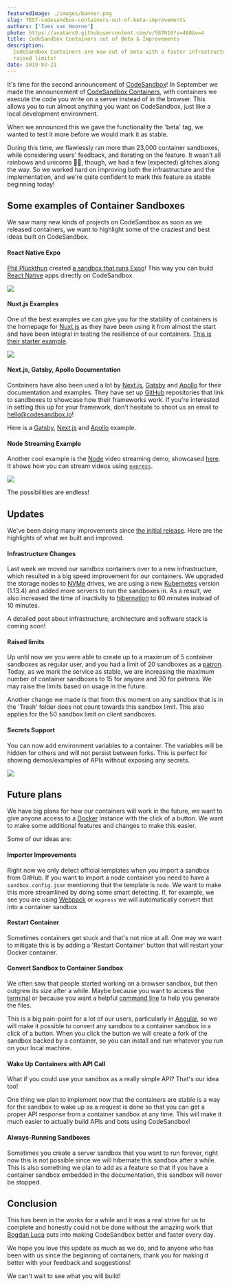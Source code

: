 ```yaml
---
featuredImage: ./images/banner.png
slug: TEST-codesandbox-containers-out-of-beta-improvements
authors: ['Ives van Hoorne']
photo: https://avatars0.githubusercontent.com/u/587016?s=460&v=4
title: CodeSandbox Containers out of Beta & Improvements
description:
  CodeSandbox Containers are now out of beta with a faster infrastructure and
  raised limits!
date: 2019-03-21
---
```


It's time for the second announcement of [CodeSandbox](https://codesandbox.io)!
In September we made the announcement of
[CodeSandbox Containers](/post/announcing-codesandbox-containers), with
containers we execute the code you write on a server instead of in the browser.
This allows you to run almost anything you want on CodeSandbox, just like a
local development environment.

When we announced this we gave the functionality the 'beta' tag, we wanted to
test it more before we would mark it as stable.

During this time, we flawlessly ran more than 23,000 container sandboxes, while
considering users' feedback, and iterating on the feature. It wasn't all
rainbows and unicorns 🌈🦄, though, we had a few (expected) glitches along the
way. So we worked hard on improving both the infrastructure and the
implementation, and we're quite confident to mark this feature as stable
beginning today!

## Some examples of Container Sandboxes

We saw many new kinds of projects on CodeSandbox as soon as we released
containers, we want to highlight some of the craziest and best ideas built on
CodeSandbox.

#### React Native Expo

[Phil Plückthun](https://twitter.com/_philpl) created
[a sandbox that runs Expo](https://codesandbox.io/s/wkjn0zlxpw)! This way you
can build [React Native](https://github.com/facebook/react-native) apps directly
on CodeSandbox.

![](images/0.png)

#### Nuxt.js Examples

One of the best examples we can give you for the stability of containers is the
homepage for [Nuxt.js](https://github.com/nuxt/nuxt.js) as they have been using
it from almost the start and have been integral in testing the resilience of our
containers.
[This is their starter example](https://codesandbox.io/s/github/nuxt/codesandbox-nuxt/tree/master?fontsize=14).

![](images/1.png)

#### Next.js, Gatsby, Apollo Documentation

Containers have also been used a lot by
[Next.js](https://github.com/zeit/next.js),
[Gatsby](https://github.com/gatsbyjs/gatsby) and
[Apollo](https://www.apollographql.com) for their documentation and examples.
They have set up [GitHub](https://github.com) repositories that link to
sandboxes to showcase how their frameworks work. If you're interested in setting
this up for your framework, don't hesitate to shoot us an email to
hello@codesandbox.io!

Here is a
[Gatsby](https://codesandbox.io/s/github/gatsbyjs/gatsby-starter-default/tree/master),
[Next.js](https://codesandbox.io/s/github/zeit/next.js/tree/master/examples/hello-world)
and [Apollo](https://codesandbox.io/s/apollo-server) example.

#### Node Streaming Example

Another cool example is the [Node](https://github.com/nodejs/node) video
streaming demo, showcased [here](https://codesandbox.io/s/14n6q1yr33). It shows
how you can stream videos using
[`express`](https://github.com/expressjs/express).

![](images/2.png)

The possibilities are endless!

## Updates

We've been doing many improvements since
[the initial release](/post/codesandbox-an-online-react-editor). Here are the
highlights of what we built and improved.

#### Infrastructure Changes

Last week we moved our sandbox containers over to a new infrastructure, which
resulted in a big speed improvement for our containers. We upgraded the storage
nodes to [NVMe](https://en.wikipedia.org/wiki/NVM_Express) drives, we are using
a new [Kubernetes](https://kubernetes.io) version (1.13.4) and added more
servers to run the sandboxes in. As a result, we also increased the time of
inactivity to
[hibernation](<https://en.wikipedia.org/wiki/Hibernation_(computing)>) to 60
minutes instead of 10 minutes.

A detailed post about infrastructure, architecture and software stack is coming
soon!

#### Raised limits

Up until now we you were able to create up to a maximum of 5 container sandboxes
as regular user, and you had a limit of 20 sandboxes as a
[patron](https://codesandbox.io/patron). Today, as we mark the service as
stable, we are increasing the maximum number of container sandboxes to 15 for
anyone and 30 for patrons. We may raise the limits based on usage in the future.

Another change we made is that from this moment on any sandbox that is in the
'Trash' folder does not count towards this sandbox limit. This also applies for
the 50 sandbox limit on client sandboxes.

#### Secrets Support

You can now add environment variables to a container. The variables will be
hidden for others and will not persist between forks. This is perfect for
showing demos/examples of APIs without exposing any secrets.

![](images/3.png)

## Future plans

We have big plans for how our containers will work in the future, we want to
give anyone access to a [Docker](https://docker.com) instance with the click of
a button. We want to make some additional features and changes to make this
easier.

Some of our ideas are:

#### Importer Improvements

Right now we only detect official templates when you import a sandbox from
GitHub. If you want to import a node container you need to have a
`sandbox.config.json` mentioning that the template is `node`. We want to make
this more streamlined by doing some smart detecting. If, for example, we see you
are using [Webpack](https://github.com/webpack/webpack) or `express` we will
automatically convert that into a container sandbox

#### Restart Container

Sometimes containers get stuck and that's not nice at all. One way we want to
mitigate this is by adding a 'Restart Container' button that will restart your
Docker container.

#### Convert Sandbox to Container Sandbox

We often saw that people started working on a browser sandbox, but then outgrew
its size after a while. Maybe because you want to access the
[terminal](https://en.wikipedia.org/wiki/Computer_terminal) or because you want
a helpful [command line](https://nl.wikipedia.org/wiki/Command-line-interface)
to help you generate the files.

This is a big pain-point for a lot of our users, particularly in
[Angular](https://github.com/angular/angular), so we will make it possible to
convert any sandbox to a container sandbox in a click of a button. When you
click the button we will create a fork of the sandbox backed by a container, so
you can install and run whatever you run on your local machine.

#### Wake Up Containers with API Call

What if you could use your sandbox as a really simple API? That's our idea too!

One thing we plan to implement now that the containers are stable is a way for
the sandbox to wake up as a request is done so that you can get a proper API
response from a container sandbox at any time. This will make it much easier to
actually build APIs and bots using CodeSandbox!

#### Always-Running Sandboxes

Sometimes you create a server sandbox that you want to run forever, right now
this is not possible since we will hibernate this sandbox after a while. This is
also something we plan to add as a feature so that if you have a container
sandbox embedded in the documentation, this sandbox will never be stopped.

## Conclusion

This has been in the works for a while and it was a real strive for us to
complete and honestly could not be done without the amazing work that
[Bogdan Luca](https://twitter.com/lucabogdan) puts into making CodeSandbox
better and faster every day.

We hope you love this update as much as we do, and to anyone who has been with
us since the beginning of containers, thank you for making it better with your
feedback and suggestions!

We can't wait to see what you will build!
